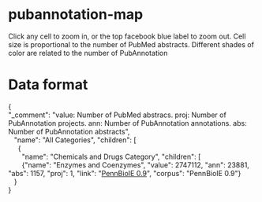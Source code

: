 # pubannotation-map
Click any cell to zoom in, or the top facebook blue label to zoom out.
Cell size is proportional to the number of PubMed abstracts.
Different shades of color are related to the number of PubAnnotation 

# Data format 
{<br> 
  "_comment": "value: Number of PubMed abstracs. proj: Number of PubAnnotation projects. ann: Number of PubAnnotation annotations. abs: Number of PubAnnotation abstracts",<br>
    "name": "All Categories", "children": [<br>
      {<br>
        "name": "Chemicals and Drugs Category", "children": [<br>
        {"name": "Enzymes and Coenzymes", "value": 2747112, "ann": 23881, "abs": 1157, "proj": 1, "link": "<a href=http://pubannotation.org/projects/PennBioIE>PennBioIE 0.9</a>", "corpus": "PennBioIE 0.9"}<br>
    }<br>
}
        
